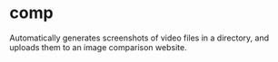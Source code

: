 # comp
Automatically generates screenshots of video files in a directory, and uploads them to an image comparison website.
